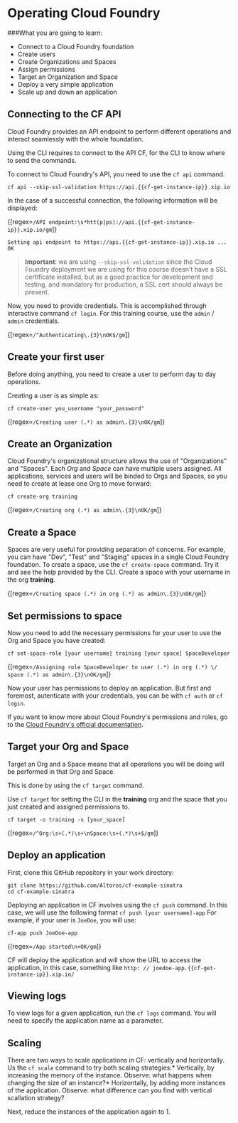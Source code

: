 Operating Cloud Foundry
=======================

###What you are going to learn:

-	Connect to a Cloud Foundry foundation
-	Create users
-	Create Organizations and Spaces
-	Assign permissions
-	Target an Organization and Space
-	Deploy a very simple application
-	Scale up and down an application

Connecting to the CF API
------------------------

Cloud Foundry provides an API endpoint to perform different operations and interact seamlessly with the whole foundation.

Using the CLI requires to connect to the API CF, for the CLI to know where to send the commands.

To connect to Cloud Foundry's API, you need to use the `cf api` command.

```
cf api --skip-ssl-validation https://api.{{cf-get-instance-ip}}.xip.io
```

In the case of a successful connection, the following information will be displayed:

\{[regex=`/API endpoint:\s*htt(p|ps)://api.{{cf-get-instance-ip}}.xip.io/gm`]}

```
Setting api endpoint to https://api.{{cf-get-instance-ip}}.xip.io ...
OK
```

> **Important**: we are using `--skip-ssl-validation` since the Cloud Foundry deployment we are using for this course doesn't have a SSL certificate installed, but as a good practice for development and testing, and mandatory for production, a SSL cert should always be present.

Now, you need to provide credentials. This is accomplished through interactive command `cf login`. For this training course, use the `admin` / `admin` credentials.

\{[regex=`/^Authenticating\.{3}\nOK$/gm`]}

Create your first user
----------------------

Before doing anything, you need to create a user to perform day to day operations.

Creating a user is as simple as:

```
cf create-user you_username "your_password"
```

\{[regex=`/Creating user (.*) as admin\.{3}\nOK/gm`]}

Create an Organization
----------------------

Cloud Foundry's organizational structure allows the use of "Organizations" and "Spaces". Each *Org* and *Space* can have multiple users assigned. All applications, services and users will be binded to Orgs and Spaces, so you need to create at lease one Org to move forward:

```
cf create-org training
```

\{[regex=`/Creating org (.*) as admin\.{3}\nOK/gm`]}

Create a Space
--------------

Spaces are very useful for providing separation of concerns. For example, you can have "Dev", "Test" and "Staging" spaces in a single Cloud Foundry foundation. To create a space, use the `cf create-space` command. Try it and see the help provided by the CLI. Create a space with your username in the org **training**.

\{[regex=`/Creating space (.*) in org (.*) as admin\.{3}\nOK/gm`]}

Set permissions to space
------------------------

Now you need to add the necessary permissions for your user to use the Org and Space you have created:

```
cf set-space-role [your username] training [your space] SpaceDeveloper
```

\{[regex=`/Assigning role SpaceDeveloper to user (.*) in org (.*) \/ space (.*) as admin\.{3}\nOK/gm`]}

Now your user has permissions to deploy an application. But first and foremost, autenticate with your credentials, you can be with `cf auth` or `cf login`.

If you want to know more about Cloud Foundry's permissions and roles, go to the [Cloud Foundry's official documentation](https://docs.cloudfoundry.org/concepts/roles.html#roles).

Target your Org and Space
-------------------------

Target an Org and a Space means that all operations you will be doing will be performed in that Org and Space.

This is done by using the `cf target` command.

Use `cf target` for setting the CLI in the **training** org and the space that you just created and assigned permissions to.

```
cf target -o training -s [your_space]
```

\{[regex=`/^Org:\s+(.*)\s+\nSpace:\s+(.*)\s+$/gm`]}

Deploy an application
---------------------

First, clone this GitHub repository in your work directory:

```
git clone https://github.com/Altoros/cf-example-sinatra
cd cf-example-sinatra
```

Deploying an application in CF involves using the `cf push` command. In this case, we will use the following format `cf push [your username]-app` For example, if your user is `JoeDoe`, you will use:

```
cf-app push JoeDoe-app
```

\{[regex=`/App started\n+OK/gm`]}

CF will deploy the application and will show the URL to access the application, in this case, something like `http: // joedoe-app.{{cf-get-instance-ip}}.xip.io/`

Viewing logs
------------

To view logs for a given application, run the `cf logs` command. You will need to specify the application name as a parameter.

Scaling
-------

There are two ways to scale applications in CF: vertically and horizontally. Us the `cf scale` command to try both scaling strategies:* Vertically, by increasing the memory of the instance. Observe: what happens when changing the size of an instance?* Horizontally, by adding more instances of the application. Observe: what difference can you find with vertical scallation strategy?

Next, reduce the instances of the application again to 1.
